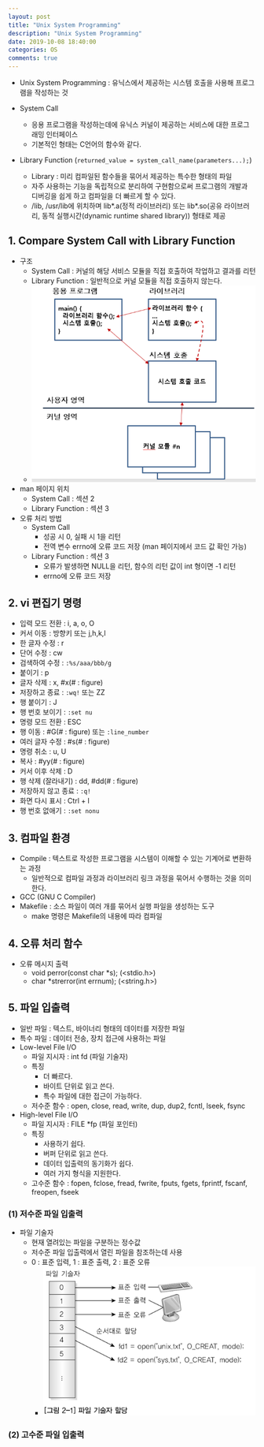 ```yaml
---
layout: post
title: "Unix System Programming"
description: "Unix System Programming"
date: 2019-10-08 18:40:00
categories: OS
comments: true
---
```

- Unix System Programming : 유닉스에서 제공하는 시스템 호출을 사용해 프로그램을 작성하는 것

- System Call
  - 응용 프로그램을 작성하는데에 유닉스 커널이 제공하는 서비스에 대한 프로그래밍 인터페이스
  - 기본적인 형태는 C언어의 함수와 같다.

- Library Function (`returned_value = system_call_name(parameters...);`)
  - Library : 미리 컴파일된 함수들을 묶어서 제공하는 특수한 형태의 파일
  - 자주 사용하는 기능을 독립적으로 분리하여 구현함으로써 프로그램의 개발과 디버깅을 쉽게 하고 컴파일을 더 빠르게 할 수 있다.
  - /lib, /usr/lib에 위치하며 lib*.a(정적 라이브러리) 또는 lib*.so(공유 라이브러리, 동적 실행시간(dynamic runtime shared library)) 형태로 제공

## 1. Compare System Call with Library Function
- 구조
  - System Call : 커널의 해당 서비스 모듈을 직접 호출하여 작업하고 결과를 리턴
  - Library Function : 일반적으로 커널 모듈을 직접 호출하지 않는다.
  - ![Compare System Call with Library Function](../../assets/OS/35.PNG)
- man 페이지 위치
  - System Call : 섹션 2
  - Library Function : 섹션 3
- 오류 처리 방법
  - System Call
    - 성공 시 0, 실패 시 1을 리턴
    - 전역 변수 errno에 오류 코드 저장 (man 페이지에서 코드 값 확인 가능)
  - Library Function : 섹션 3
    - 오류가 발생하면 NULL을 리턴, 함수의 리턴 값이 int 형이면 -1 리턴
    - errno에 오류 코드 저장

## 2. vi 편집기 명령
- 입력 모드 전환 : i, a, o, O
- 커서 이동 : 방향키 또는 j,h,k,l
- 한 글자 수정 : r
- 단어 수정 : cw
- 검색하여 수정 : `:%s/aaa/bbb/g`
- 붙이기 : p
- 글자 삭제 : x, #x(# : figure)
- 저장하고 종료 : `:wq!` 또는 ZZ
- 행 붙이기 : J
- 행 번호 보이기 : `:set nu`
- 명령 모드 전환 : ESC
- 행 이동 : #G(# : figure) 또는 `:line_number`
- 여러 글자 수정 : #s(# : figure)
- 명령 취소 : u, U
- 복사 : #yy(# : figure)
- 커서 이후 삭제 : D
- 행 삭제 (잘라내기) : dd, #dd(# : figure)
- 저장하지 않고 종료 : `:q!`
- 화면 다시 표시 : Ctrl + l
- 행 번호 없애기 : `:set nonu`

## 3. 컴파일 환경
- Compile : 텍스트로 작성한 프로그램을 시스템이 이해할 수 있는 기계어로 변환하는 과정
  - 일반적으로 컴파일 과정과 라이브러리 링크 과정을 묶어서 수행하는 것을 의미한다.
- GCC (GNU C Compiler)
- Makefile : 소스 파일이 여러 개를 묶어서 실행 파일을 생성하는 도구
  - make 명령은 Makefile의 내용에 따라 컴파일

## 4. 오류 처리 함수
- 오류 메시지 출력
  - void perror(const char *s); (<stdio.h>)
  - char *strerror(int errnum); (<string.h>)

## 5. 파일 입출력
- 일반 파일 : 텍스트, 바이너리 형태의 데이터를 저장한 파일
- 특수 파일 : 데이터 전송, 장치 접근에 사용하는 파일
- Low-level File I/O
  - 파일 지시자 : int fd (파일 기술자)
  - 특징
    - 더 빠르다.
    - 바이트 단위로 읽고 쓴다.
    - 특수 파일에 대한 접근이 가능하다.
  - 저수준 함수 : open, close, read, write, dup, dup2, fcntl, lseek, fsync
- High-level File I/O
  - 파일 지시자 : FILE *fp (파일 포인터)
  - 특징
    - 사용하기 쉽다.
    - 버퍼 단위로 읽고 쓴다.
    - 데이터 입출력의 동기화가 쉽다.
    - 여러 가지 형식을 지원한다.
  - 고수준 함수 : fopen, fclose, fread, fwrite, fputs, fgets, fprintf, fscanf, freopen, fseek

### (1) 저수준 파일 입출력
- 파일 기술자
  - 현재 열려있는 파일을 구분하는 정수값
  - 저수준 파일 입출력에서 열린 파일을 참조하는데 사용
  - 0 : 표준 입력, 1 : 표준 출력, 2 : 표준 오류
    - ![파일 기술자](../../assets/OS/36.PNG)

### (2) 고수준 파일 입출력